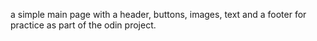 a simple main page with a header, buttons, images, text and a footer for practice as part of the odin project.
